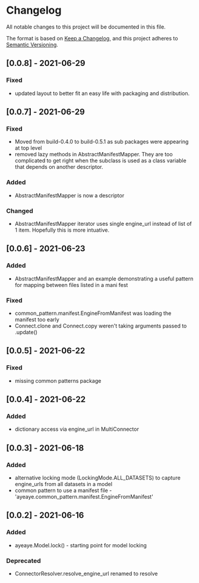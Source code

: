# Changelog
All notable changes to this project will be documented in this file.

The format is based on [Keep a Changelog](https://keepachangelog.com/en/1.0.0/),
and this project adheres to [Semantic Versioning](https://semver.org/spec/v2.0.0.html).


## [0.0.8] - 2021-06-29
### Fixed
- updated layout to better fit an easy life with packaging and distribution.

## [0.0.7] - 2021-06-29
### Fixed
- Moved from build-0.4.0 to build-0.5.1 as sub packages were appearing at top level
- removed lazy methods in AbstractManifestMapper. They are too complicated to get right when the subclass is used as a class variable that depends on another descriptor.

### Added
- AbstractManifestMapper is now a descriptor

### Changed
- AbstractManifestMapper iterator uses single engine_url instead of list of 1 item. Hopefully this is more intuative.

## [0.0.6] - 2021-06-23
### Added
- AbstractManifestMapper and an example demonstrating a useful pattern for mapping between files listed in a mani
fest

### Fixed
- common_pattern.manifest.EngineFromManifest was loading the manifest too early
- Connect.clone and Connect.copy weren't taking arguments passed to .update()

## [0.0.5] - 2021-06-22
### Fixed
- missing common patterns package

## [0.0.4] - 2021-06-22
### Added
- dictionary access via engine_url in MultiConnector

## [0.0.3] - 2021-06-18
### Added
- alternative locking mode (LockingMode.ALL_DATASETS) to capture engine_urls from all datasets in a model
- common pattern to use a manifest file - 'ayeaye.common_pattern.manifest.EngineFromManifest'

## [0.0.2] - 2021-06-16
### Added
- ayeaye.Model.lock() - starting point for model locking 

### Deprecated
- ConnectorResolver.resolve_engine_url renamed to resolve
